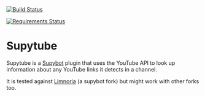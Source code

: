 [![Build
Status](https://travis-ci.org/bnrubin/Supytube.png?branch=master)](https://travis-ci.org/bnrubin/Supytube)

[![Requirements
Status](https://requires.io/github/bnrubin/Supytube/requirements.png?branch=master)](https://requires.io/github/bnrubin/Supytube/requirements/?branch=master)


Supytube
========

Supytube is a [Supybot](http://sourceforge.net/projects/supybot/) plugin that uses the YouTube API to look up information about any YouTube
links it detects in a channel.

It is tested against [Limnoria](https://github.com/ProgVal/Limnoria) (a supybot
fork) but might work with other forks too.
